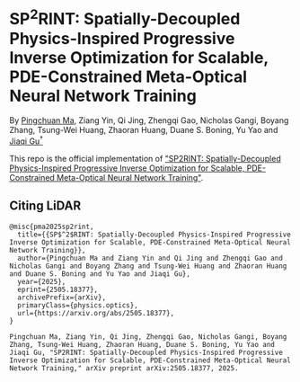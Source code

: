 # SP<sup>2</sup>RINT: Spatially-Decoupled Physics-Inspired Progressive Inverse Optimization for Scalable, PDE-Constrained Meta-Optical Neural Network Training

By [Pingchuan Ma](https://github.com/ympc08), Ziang Yin, Qi Jing, Zhengqi Gao, Nicholas Gangi, Boyang Zhang, Tsung-Wei Huang, Zhaoran Huang, Duane S. Boning, Yu Yao and [Jiaqi Gu<sup>†</sup>](https://scopex-asu.github.io/index.html)

This repo is the official implementation of ["SP2RINT: Spatially-Decoupled Physics-Inspired Progressive Inverse Optimization for Scalable, PDE-Constrained Meta-Optical Neural Network Training"](https://arxiv.org/abs/2505.18377).

## Citing LiDAR
```
@misc{pma2025sp2rint,
  title={{SP$^2$RINT: Spatially-Decoupled Physics-Inspired Progressive Inverse Optimization for Scalable, PDE-Constrained Meta-Optical Neural Network Training}},
  author={Pingchuan Ma and Ziang Yin and Qi Jing and Zhengqi Gao and Nicholas Gangi and Boyang Zhang and Tsung-Wei Huang and Zhaoran Huang and Duane S. Boning and Yu Yao and Jiaqi Gu},
  year={2025},
  eprint={2505.18377},
  archivePrefix={arXiv},
  primaryClass={physics.optics},
  url={https://arxiv.org/abs/2505.18377}, 
}
```
```
Pingchuan Ma, Ziang Yin, Qi Jing, Zhengqi Gao, Nicholas Gangi, Boyang Zhang, Tsung-Wei Huang, Zhaoran Huang, Duane S. Boning, Yu Yao and Jiaqi Gu, "SP2RINT: Spatially-Decoupled Physics-Inspired Progressive Inverse Optimization for Scalable, PDE-Constrained Meta-Optical Neural Network Training," arXiv preprint arXiv:2505.18377, 2025.
```
